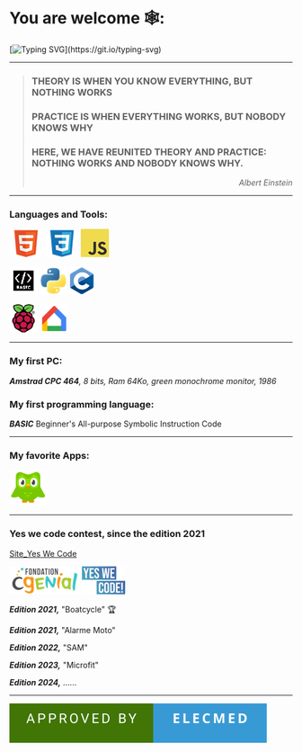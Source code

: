 # You are welcome  🕸️: 
[![Typing SVG](https://readme-typing-svg.demolab.com?font=Fira+Code&pause=1000&color=012060&random=false&width=435&lines=Welcome%2C+Get+out+of+the+soup+and+slide!)](https://git.io/typing-svg)

----
  > ### THEORY IS WHEN YOU KNOW EVERYTHING, BUT NOTHING WORKS
> ### PRACTICE IS WHEN EVERYTHING WORKS, BUT NOBODY KNOWS WHY
> ### HERE, WE HAVE REUNITED THEORY AND PRACTICE: NOTHING WORKS AND NOBODY KNOWS WHY.
> _<p align =right>Albert Einstein</p>_

----
### Languages and Tools:   
![HTML](https://github.com/profelecmed/profelecmed/blob/main/html5gitonline.png) ![CSS3](https://github.com/profelecmed/profelecmed/blob/main/CSSgitonline.png)  ![JavaScript ](https://github.com/profelecmed/profelecmed/blob/main/JSgitonline.png)   

![Basic](https://github.com/profelecmed/profelecmed/blob/main/basicgitonline.bmp)  ![Python](https://github.com/profelecmed/profelecmed/blob/main/pythongitonline.png)   ![C](https://github.com/profelecmed/profelecmed/blob/main/conline.png)


![Pi](https://github.com/profelecmed/profelecmed/blob/main/raspberry-pionline.png)   ![google_home](https://github.com/profelecmed/profelecmed/blob/main/googlehome_online.png) 


----    

### My first PC:   
_**Amstrad CPC 464**, 8 bits, Ram 64Ko, green monochrome monitor, 1986_
    
### My first programming language:
_**BASIC**_  Beginner's All-purpose Symbolic Instruction Code

----    

### My favorite Apps:
![Duolingo](https://github.com/profelecmed/profelecmed/blob/main/duolingoonline.png) 

----    

### Yes we code contest, since the edition 2021

[Site_Yes We Code](https://www.cgenial.org/82-nos-actions/162-yes-we-code)

![CGENIAL](https://github.com/profelecmed/profelecmed/blob/main/cgenialONLINE.png)   ![yeswecode](https://github.com/profelecmed/profelecmed/blob/main/yvconline.png) 

_**Edition 2021,**_  "Boatcycle"   :trophy:

_**Edition 2021,**_  "Alarme Moto"
  
_**Edition 2022,**_  "SAM"
  
_**Edition 2023,**_  "Microfit"

_**Edition 2024,**_  ......

----   
![forthebadge](https://github.com/profelecmed/profelecmed/blob/main/APPROVED%20BY-ELECMED.svg)


<!--
https://learn.microsoft.com/fr-fr/azure/devops/project/wiki/markdown-guidance?view=azure-devops

https://medium.com/@abhiappmobiledeveloper/guide-to-writing-on-readme-md-markdown-file-for-github-project-8aad4e4e2a15

# header H1
## header H2
### header H3
#### header H4
##### header H5
###### header H6

entrez deux espaces avant le saut de ligne, puis sélectionnez Entrée pour commencer un nouveau paragraphe.

> Single line quote
>> Nested quote

**profelecmed/profelecmed** is a ✨ _special_ ✨ repository because its `README.md` (this file) appears on your GitHub profile.

La ligne au-dessus de la ligne contenant le --- doit être vide.

Here are some ideas to get you started:

- 🔭 I’m currently working on ...
- 🌱 I’m currently learning ...
- 👯 I’m looking to collaborate on ...
- 🤔 I’m looking for help with ...
- 💬 Ask me about ...
- 📫 How to reach me: ...
- 😄 Pronouns: ...
- ⚡ Fun fact: ...
[![forthebadge](https://forthebadge.com/images/featured/featured-uses-html.svg)](https://forthebadge.com)
[![forthebadge](https://forthebadge.com/images/badges/approved-by-george-costanza.svg)](https://forthebadge.com)

## What are attributes that distinguishes the elearning from other learnings?
-->
